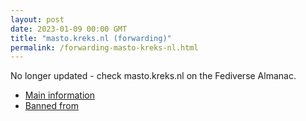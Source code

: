 ```yaml
---
layout: post
date: 2023-01-09 00:00 GMT
title: "masto.kreks.nl (forwarding)"
permalink: /forwarding-masto-kreks-nl.html
---
```


No longer updated - check masto.kreks.nl on the Fediverse Almanac.

* [Main information](https://www.fediversealmanac.com/api/v1/instances/masto.kreks.nl)
* [Banned from](https://www.fediversealmanac.com/api/v1/instances/masto.kreks.nl/banned_from)

